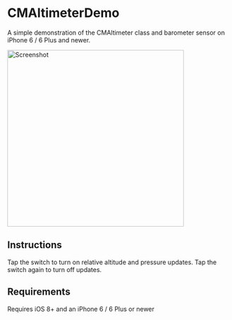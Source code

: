 CMAltimeterDemo
===============

A simple demonstration of the CMAltimeter class and barometer sensor on iPhone 6 / 6 Plus and newer.

<img src="https://github.com/emalyak/CMAltimeterDemo/blob/master/screenshot.png" width="400" alt="Screenshot">

Instructions
------------
Tap the switch to turn on relative altitude and pressure updates. Tap the switch again to turn off updates.

Requirements
------------
Requires iOS 8+ and an iPhone 6 / 6 Plus or newer
